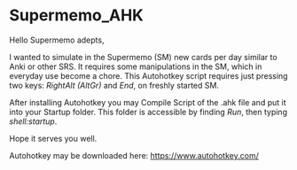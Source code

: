 # Supermemo_AHK
Hello Supermemo adepts,

I wanted to simulate in the Supermemo (SM) new cards per day similar to Anki or other SRS. It requires some manipulations in the SM, which in everyday use become a chore. This Autohotkey script requires just pressing two keys: _RightAlt (AltGr)_ and _End_, on freshly started SM.

After installing Autohotkey you may Compile Script of the .ahk file and put it into your Startup folder. This folder is accessible by finding _Run_, then typing _shell:startup_.

Hope it serves you well.

Autohotkey may be downloaded here: https://www.autohotkey.com/

